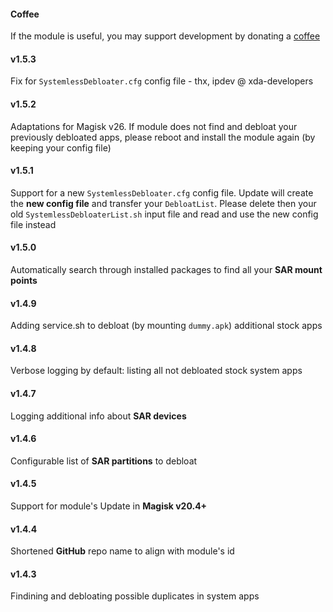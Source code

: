#### Coffee
If the module is useful, you may support development by donating a [coffee](https://zgfg.github.io/PayPal.html)

#### v1.5.3

Fix for `SystemlessDebloater.cfg` config file - thx, ipdev @ xda-developers

#### v1.5.2

Adaptations for Magisk v26.
If module does not find and debloat your previously debloated apps, please reboot and install the module again (by keeping your config file)

#### v1.5.1

Support for a new `SystemlessDebloater.cfg` config file. Update will create the **new config file** and transfer your `DebloatList`. Please delete then your old `SystemlessDebloaterList.sh` input file and read and use the new config file instead

#### v1.5.0

Automatically search through installed packages to find all your **SAR mount points**

#### v1.4.9

Adding service.sh to debloat (by mounting `dummy.apk`) additional stock apps

#### v1.4.8

Verbose logging by default: listing all not debloated stock system apps

#### v1.4.7

Logging additional info about **SAR devices**

#### v1.4.6

Configurable list of **SAR partitions** to debloat

#### v1.4.5

Support for module's Update in **Magisk v20.4+**

#### v1.4.4

Shortened **GitHub** repo name to align with module's id

#### v1.4.3

Findining and debloating possible duplicates in system apps
